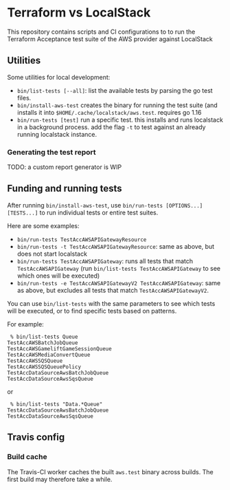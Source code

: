 Terraform vs LocalStack
=======================

This repository contains scripts and CI configurations to to run the Terraform Acceptance test suite of the AWS provider against LocalStack

## Utilities

Some utilities for local development:

* `bin/list-tests [--all]`: list the available tests by parsing the go test files.
* `bin/install-aws-test` creates the binary for running the test suite (and installs it into `$HOME/.cache/localstack/aws.test`. requires go 1.16
* `bin/run-tests [test]` run a specific test. this installs and runs localstack in a background process. add the flag `-t` to test against an already running localstack instance.

### Generating the test report

TODO: a custom report generator is WIP

## Funding and running tests

After running `bin/install-aws-test`, use `bin/run-tests [OPTIONS...] [TESTS...]` to run individual tests or entire test suites.

Here are some examples:

* `bin/run-tests TestAccAWSAPIGatewayResource`
* `bin/run-tests -t TestAccAWSAPIGatewayResource`: same as above, but does not start localstack
* `bin/run-tests TestAccAWSAPIGateway`: runs all tests that match `TestAccAWSAPIGateway` (run `bin/list-tests TestAccAWSAPIGateway` to see which ones will be executed)
* `bin/run-tests -e TestAccAWSAPIGatewayV2 TestAccAWSAPIGateway`: same as above, but excludes all tests that match `TestAccAWSAPIGatewayV2`.

You can use `bin/list-tests` with the same parameters to see which tests will be executed,
or to find specific tests based on patterns.

For example:

```
 % bin/list-tests Queue
TestAccAWSBatchJobQueue
TestAccAWSGameliftGameSessionQueue
TestAccAWSMediaConvertQueue
TestAccAWSSQSQueue
TestAccAWSSQSQueuePolicy
TestAccDataSourceAwsBatchJobQueue
TestAccDataSourceAwsSqsQueue
```

or

```
 % bin/list-tests "Data.*Queue"
TestAccDataSourceAwsBatchJobQueue
TestAccDataSourceAwsSqsQueue
```

## Travis config

### Build cache

The Travis-CI worker caches the built `aws.test` binary across builds.
The first build may therefore take a while.

